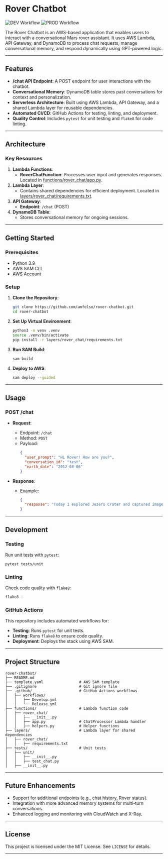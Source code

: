# Rover Chatbot

![DEV Workflow](https://github.com/amfelso/rover-chatbot/actions/workflows/Develop.yml/badge.svg)
![PROD Workflow](https://github.com/amfelso/rover-chatbot/actions/workflows/Release.yml/badge.svg)

The Rover Chatbot is an AWS-based application that enables users to interact with a conversational Mars rover assistant. It uses AWS Lambda, API Gateway, and DynamoDB to process chat requests, manage conversational memory, and respond dynamically using GPT-powered logic.

---

## **Features**

- **/chat API Endpoint**: A POST endpoint for user interactions with the chatbot.
- **Conversational Memory**: DynamoDB table stores past conversations for context and personalization.
- **Serverless Architecture**: Built using AWS Lambda, API Gateway, and a shared Lambda layer for reusable dependencies.
- **Automated CI/CD**: GitHub Actions for testing, linting, and deployment.
- **Quality Control**: Includes `pytest` for unit testing and `flake8` for code linting.

---

## **Architecture**

### **Key Resources**
1. **Lambda Functions**:
   - **RoverChatFunction**: Processes user input and generates responses. Located in [functions/rover_chat/app.py](functions/rover_chat/app.py).
2. **Lambda Layer**:
   - Contains shared dependencies for efficient deployment. Located in [layers/rover_chat/requirements.txt](layers/rover_chat/requirements.txt).
3. **API Gateway**:
   - **Endpoint**: `/chat` (POST)
4. **DynamoDB Table**:
   - Stores conversational memory for ongoing sessions.

---

## **Getting Started**

### **Prerequisites**
- Python 3.9
- AWS SAM CLI
- AWS Account

### **Setup**

1. **Clone the Repository**:
   ```bash
   git clone https://github.com/amfelso/rover-chatbot.git
   cd rover-chatbot
   ```

2. **Set Up Virtual Environment**:
   ```bash
   python3 -m venv .venv
   source .venv/bin/activate
   pip install -r layers/rover_chat/requirements.txt
   ```

3. **Run SAM Build**:
   ```bash
   sam build
   ```

4. **Deploy to AWS**:
   ```bash
   sam deploy --guided
   ```

---

## **Usage**

### **POST /chat**
- **Request**:
  - Endpoint: `/chat`
  - Method: `POST`
  - Payload:
    ```json
    {
      "user_prompt": "Hi Rover! How are you?",
      "conversation_id": "test",
      "earth_date": "2012-08-06"
    }
    ```

- **Response**:
  - Example:
    ```json
    {
      "response": "Today I explored Jezero Crater and captured images of layered sedimentary rocks!"
    }
    ```

---

## **Development**

### **Testing**
Run unit tests with `pytest`:
```bash
pytest tests/unit
```

### **Linting**
Check code quality with `flake8`:
```bash
flake8 .
```

### **GitHub Actions**
This repository includes automated workflows for:
- **Testing**: Runs `pytest` for unit tests.
- **Linting**: Runs `flake8` to ensure code quality.
- **Deployment**: Deploys the stack using AWS SAM.

---

## **Project Structure**

```
rover-chatbot/
├── README.md
├── template.yaml                # AWS SAM template
├── .gitignore                   # Git ignore file
├── .github/                     # GitHub Actions workflows
│   ├── workflows/
│   │   ├── Develop.yml
│   │   └── Release.yml
├── functions/                   # Lambda function code
│   ├── rover_chat/
│   │   ├── __init__.py
│   │   ├── app.py               # ChatProcessor Lambda handler
│   │   ├── helpers.py           # Helper functions
├── layers/                      # Lambda layer for shared dependencies
│   ├── rover_chat/
│   │   ├── requirements.txt
├── tests/                       # Unit tests
│   ├── unit/
│   │   ├── __init__.py
│   │   ├── test_chat.py
│   ├── __init__.py
```

---

## **Future Enhancements**
- Support for additional endpoints (e.g., chat history, Rover status).
- Integration with more advanced memory systems for multi-turn conversations.
- Enhanced logging and monitoring with CloudWatch and X-Ray.

---

## **License**
This project is licensed under the MIT License. See `LICENSE` for details.

---
